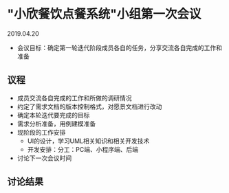 # "小欣餐饮点餐系统"小组第一次会议
2019.04.20

- 会议目标：确定第一轮迭代阶段成员各自的任务，分享交流各自完成的工作和准备

## 议程
- 成员交流各自完成的工作和所做的调研情况
- 约定了需求文档的版本控制格式，对愿景文档进行改动
- 确定本轮迭代要完成的目标
- 需求分析准备，用例建模准备
- 现阶段的工作安排
  - UI的设计，学习UML相关知识和相关开发技术
  - 开发安排：分工：PC端、小程序端、后端
- 讨论下一次会议时间

## 讨论结果

